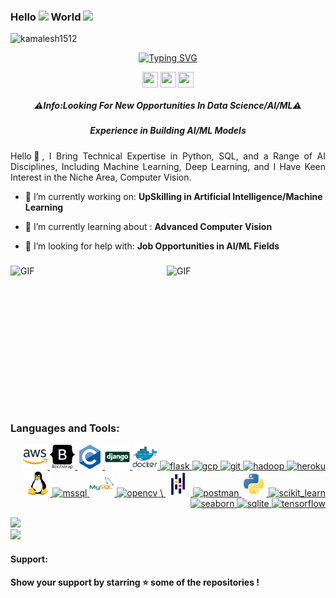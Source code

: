 ### Hello  <img src="https://media.giphy.com/media/hvRJCLFzcasrR4ia7z/giphy.gif" width="25"> World <img src="https://github.com/TheDudeThatCode/TheDudeThatCode/blob/master/Assets/Earth.gif" width="24"> 
<p align="left"> <img src="https://komarev.com/ghpvc/?username=kamalesh1512&label=Profile%20views&color=0e75b6&style=flat" alt="kamalesh1512" /> </p>
<p align="center">
<a href="https://git.io/typing-svg">
<img src="https://readme-typing-svg.demolab.com?font=Fira+Code&size=15&pause=1000&color=2FF716&center=true&vCenter=true&multiline=true&random=false&width=435&lines=Hi!!!+Welcome+To+My+GitHub+Profile;I'm+Kamalesh+%2C+Data+Scientist" alt="Typing SVG" /></a>
</p>

<p align="center">
<a href="mailto:kmgowda1512@gmail.com" target="blank">
  <img align="center" src="https://help.sumologic.com/img/integrations/saas-cloud/gmail-icon.png" width=25px height=25px/></a>
<a href="https://www.linkedin.com/in/kamalesh-mahadevappa-0a74b717a/" target="blank">
  <img align="center" src="https://cdn-icons-png.flaticon.com/512/174/174857.png" width=25px height=25px/></a>
<a href="https://www.kaggle.com/kamalesh1997" target="blank">
  <img align="center" src="https://static-00.iconduck.com/assets.00/kaggle-icon-2048x2048-fxhlmjy3.png" width=25px height=25px/></a>
</p>


<h5 align="center">⚠️Info:Looking For New Opportunities In Data Science/AI/ML⚠️</h5>
<h5 align="center">Experience in Building AI/ML Models </h5>

<p align="justify">Hello👋, I Bring Technical Expertise in Python, SQL, and a Range of AI Disciplines, Including Machine Learning, Deep Learning, and I Have Keen Interest in the Niche Area, Computer Vision.</p>

- 🔭 I’m currently working on: **UpSkilling in Artificial Intelligence/Machine Learning**

- 🌱 I’m currently learning about : **Advanced Computer Vision**

- 🤝 I’m looking for help with: **Job Opportunities in AI/ML Fields**


<div class="container">
  <div class="row">
    <div class="col">
       <img align="left" alt="GIF" src="https://miro.medium.com/v2/resize:fit:1000/1*Bo6lga5VP5e4o_G6uJ-U-Q.gif" width="250" height="250" />
       <img align="left" alt="GIF" src="https://miro.medium.com/v2/resize:fit:3054/1*iZkt37UpqKojcP2ZQTuEOA.gif" width="250" height="250" />
    </div>
    <div class="col">
      <h3 align="left">Languages and Tools:</h3>
        <p align="right"> 
          <a href="https://aws.amazon.com" target="_blank" rel="noreferrer"> 
            <img src="https://raw.githubusercontent.com/devicons/devicon/master/icons/amazonwebservices/amazonwebservices-original-wordmark.svg" alt="aws" width="40" height="40"/> </a> 
          <a href="https://getbootstrap.com" target="_blank" rel="noreferrer"> 
            <img src="https://raw.githubusercontent.com/devicons/devicon/master/icons/bootstrap/bootstrap-plain-wordmark.svg" alt="bootstrap" width="40" height="40"/> </a> 
          <a href="https://www.cprogramming.com/" target="_blank" rel="noreferrer"> 
            <img src="https://raw.githubusercontent.com/devicons/devicon/master/icons/c/c-original.svg" alt="c" width="40" height="40"/> </a> 
          <a href="https://www.djangoproject.com/" target="_blank" rel="noreferrer">
            <img src="https://raw.githubusercontent.com/devicons/devicon/master/icons/django/django-original.svg" alt="django" width="40" height="40"/> </a> 
          <a href="https://www.docker.com/" target="_blank" rel="noreferrer"> 
            <img src="https://raw.githubusercontent.com/devicons/devicon/master/icons/docker/docker-original-wordmark.svg" alt="docker" width="40" height="40"/> </a> 
          <a href="https://flask.palletsprojects.com/" target="_blank" rel="noreferrer"> 
            <img src="https://www.vectorlogo.zone/logos/pocoo_flask/pocoo_flask-icon.svg" alt="flask" width="40" height="40"/> </a> 
          <a href="https://cloud.google.com" target="_blank" rel="noreferrer"> 
            <img src="https://www.vectorlogo.zone/logos/google_cloud/google_cloud-icon.svg" alt="gcp" width="40" height="40"/> </a> 
          <a href="https://git-scm.com/" target="_blank" rel="noreferrer"> 
              <img src="https://www.vectorlogo.zone/logos/git-scm/git-scm-icon.svg" alt="git" width="40" height="40"/> </a>  
          <a href="https://hadoop.apache.org/" target="_blank" rel="noreferrer"> 
            <img src="https://www.vectorlogo.zone/logos/apache_hadoop/apache_hadoop-icon.svg" alt="hadoop" width="40" height="40"/> </a> 
          <a href="https://heroku.com" target="_blank" rel="noreferrer"> 
            <img src="https://www.vectorlogo.zone/logos/heroku/heroku-icon.svg" alt="heroku" width="40" height="40"/> </a> 
          <a href="https://www.linux.org/" target="_blank" rel="noreferrer"> 
            <img src="https://raw.githubusercontent.com/devicons/devicon/master/icons/linux/linux-original.svg" alt="linux" width="40" height="40"/> </a> 
          <a href="https://www.microsoft.com/en-us/sql-server" target="_blank" rel="noreferrer"> 
            <img src="https://www.svgrepo.com/show/303229/microsoft-sql-server-logo.svg" alt="mssql" width="40" height="40"/> </a> 
          <a href="https://www.mysql.com/" target="_blank" rel="noreferrer"> 
            <img src="https://raw.githubusercontent.com/devicons/devicon/master/icons/mysql/mysql-original-wordmark.svg" alt="mysql" width="40" height="40"/> </a> 
          <a href="https://opencv.org/" target="_blank" rel="noreferrer"> 
            <img src="https://www.vectorlogo.zone/logos/opencv/opencv-icon.svg" alt="opencv" width="40" height="40"/> </a> 
          <a href="https://pandas.pydata.org/" target="_blank" rel="noreferrer"> \
            <img src="https://raw.githubusercontent.com/devicons/devicon/2ae2a900d2f041da66e950e4d48052658d850630/icons/pandas/pandas-original.svg" alt="pandas" width="40" height="40"/> </a> 
          <a href="https://postman.com" target="_blank" rel="noreferrer"> 
            <img src="https://www.vectorlogo.zone/logos/getpostman/getpostman-icon.svg" alt="postman" width="40" height="40"/> </a> 
          <a href="https://www.python.org" target="_blank" rel="noreferrer"> 
            <img src="https://raw.githubusercontent.com/devicons/devicon/master/icons/python/python-original.svg" alt="python" width="40" height="40"/> </a> 
          <a href="https://scikit-learn.org/" target="_blank" rel="noreferrer"> 
            <img src="https://upload.wikimedia.org/wikipedia/commons/0/05/Scikit_learn_logo_small.svg" alt="scikit_learn" width="40" height="40"/> </a> 
          <a href="https://seaborn.pydata.org/" target="_blank" rel="noreferrer"> 
            <img src="https://seaborn.pydata.org/_images/logo-mark-lightbg.svg" alt="seaborn" width="40" height="40"/> </a> 
          <a href="https://www.sqlite.org/" target="_blank" rel="noreferrer"> 
            <img src="https://www.vectorlogo.zone/logos/sqlite/sqlite-icon.svg" alt="sqlite" width="40" height="40"/> </a> 
          <a href="https://www.tensorflow.org" target="_blank" rel="noreferrer"> 
            <img src="https://www.vectorlogo.zone/logos/tensorflow/tensorflow-icon.svg" alt="tensorflow" width="40" height="40"/> </a> 
          </p>
    </div>
  </div>
  <div class="row">
    <div class="col">
      <a href = "https://github.com/Kamalesh1512">
      <img src="https://github-readme-stats.vercel.app/api?username=Kamalesh1512&show_icons=true&title_color=ffc857&icon_color=8ac926&text_color=daf7dc&bg_color=151515&count_private=false&include_all_commits=false"></a>
    </div>
    <div class="col">
      <a href = "https://github.com/Kamalesh1512">
  <img src="https://github-readme-stats.vercel.app/api/top-langs/?username=Kamalesh1512&&langs_count=8&layout=compact&title_color=ffc857&icon_color=8ac926&text_color=daf7dc&bg_color=151515"></a>
      <br />
    </div>
    <div class ="col">
      <h4 align="left">Support:</h4>
      <h4 align="left">Show your support by starring ⭐ some of the repositories  ! </h4></div>
  </div>
</div>
